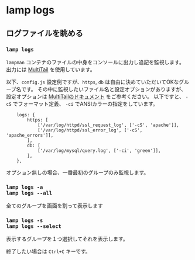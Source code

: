 
# lamp logs

## ログファイルを眺める

### `lamp logs`

`lampman` コンテナのファイルの中身をコンソールに出力し追記を監視します。
出力には [MultiTail](https://www.vanheusden.com/multitail/) を使用しています。

以下、`config.js` 設定例ですが、`https`, `db` は自由に決めていただいてOKなグループ名です。
その中に監視したいファイル名と設定オプションがありますが、設定オプションは [MultiTailのドキュメント](https://www.vanheusden.com/multitail/examples.php) をご参考ください。
以下ですと、 `-cS` でフォーマット定義、 `-ci` でANSIカラーの指定をしています。
```
    logs: {
        https: [
            ['/var/log/httpd/ssl_request_log', ['-cS', 'apache']],
            ['/var/log/httpd/ssl_error_log', ['-cS', 'apache_errors']],
        ],
        db: [
            ['/var/log/mysql/query.log', ['-ci', 'green']],
        ],
    },
```

オプション無しの場合、一番最初のグループのみ監視します。

### `lamp logs -a`<br>`lamp logs --all`
全てのグループを画面を割って表示します

### `lamp logs -s`<br>`lamp logs --select`
表示するグループを１つ選択してそれを表示します。

終了したい場合は `Ctrl+C` キーです。

